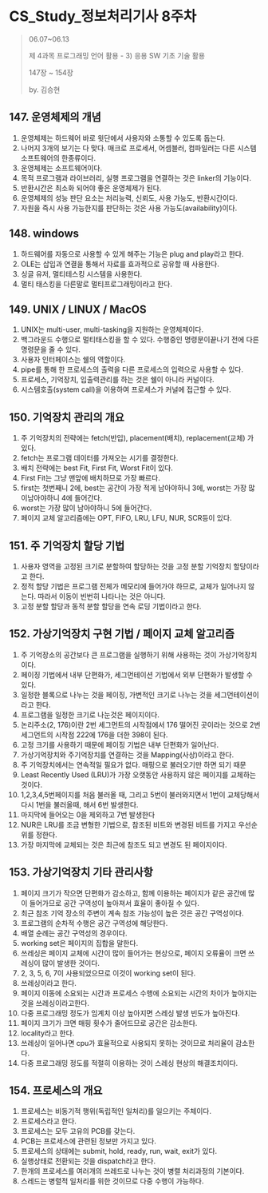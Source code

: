 # CS_Study_정보처리기사 8주차

> 06.07~06.13
>
> 제 4과목 프로그래밍 언어 활용 - 3)  응용 SW 기초 기술 활용
>
> 147장 ~ 154장
>
> by. 김승현



## 147. 운영체제의 개념



1. 운영체제는 하드웨어 바로 윗단에서 사용자와 소통할 수 있도록 돕는다.
2. 나머지 3개의 보기는 다 맞다. 매크로 프로세서, 어셈블러, 컴파일러는 다른 시스템 소프트웨어의 한종류이다.
3. 운영체제는 소프트웨어이다.
4. 목적 프로그램과 라이브러리, 실행 프로그램을 연결하는 것은  linker의 기능이다.
5. 반환시간은 최소화 되어야 좋은 운영체제가 된다.
6. 운영체제의 성능 판단 요소는 처리능력, 신뢰도, 사용 가능도, 반환시간이다.
7. 자원을 즉시 사용 가능한지를 판단하는 것은 사용 가능도(availability)이다.





## 148. windows



1. 하드웨어를 자동으로 사용할 수 있게 해주는 기능은 plug and play라고 한다.
2. OLE는 삽입과 연결을 통해서 자료를 효과적으로 공유할 때 사용한다.
3. 싱글 유저, 멀티테스킹 시스템을 사용한다.
4. 멀티 태스킹을 다른말로 멀티프로그래밍이라고 한다.





## 149. UNIX / LINUX / MacOS



1. UNIX는 multi-user, multi-tasking을 지원하는 운영체제이다.
2. 백그라운드 수행으로 멀티태스킹을 할 수 있다. 수행중인 명령문이끝나기 전에 다른 명령문을 줄 수 있다.
3. 사용자 인터페이스는 쉘의 역할이다.
4. pipe를 통해 한 프로세스의 출력을 다른 프로세스의 입력으로 사용할 수 있다.
5. 프로세스, 기억장치, 입출력관리를 하는 것은 쉘이 아니라 커널이다.
6. 시스템호출(system call)을 이용하여 프로세스가 커널에 접근할 수 있다.



## 150. 기억장치 관리의 개요



1. 주 기억장치의 전략에는 fetch(반입), placement(배치), replacement(교체) 가 있다.
2. fetch는 프로그램 데이터를 가져오는 시기를 결정한다.
3. 배치 전략에는 best Fit, First Fit, Worst Fit이 있다.
4. First Fit는 그냥 맨앞에 배치하므로 가장 빠르다.
5. first는 첫번째니 2에, best는 공간이 가장 적게 남아야하니 3에, worst는 가장 많이남아야하니 4에 들어간다.
6. worst는 가장 많이 남아야하니 5에 들어간다.
7. 페이지 교체 알고리즘에는 OPT, FIFO, LRU, LFU, NUR, SCR등이 있다.





## 151. 주 기억장치 할당 기법



1. 사용자 영역을 고정된 크기로 분할하여 할당하는 것을 고정 분할 기억장치 할당이라고 한다.
2. 정적 할당 기법은 프로그램 전체가 메모리에 들어가야 하므로, 교체가 일어나지 않는다. 따라서 이동이 빈번히 나타나는 것은 아니다.
3. 고정 분할 할당과 동적 분할 할당을 연속 로딩 기법이라고 한다.





## 152. 가상기억장치 구현 기법 / 페이지 교체 알고리즘



1. 주 기억장소의 공간보다 큰 프로그램을 실행하기 위해 사용하는 것이 가상기억장치이다.
2. 페이징 기법에서 내부 단편화가, 세그먼테이션 기법에서 외부 단편화가 발생할 수 있다.
3. 일정한 블록으로 나누는 것을 페이징, 가변적인 크기로 나누는 것을 세그먼테이션이라고 한다.
4. 프로그램을 일정한 크기로 나눈것은 페이지이다.
5. 논리주소(2, 176)이란 2번 세그먼트의 시작점에서 176 떨어진 곳이라는 것으로 2번 세그먼트의 시작점 222에 176을 더한 398이 된다.
6. 고정 크기를 사용하기 때문에 페이징 기법은 내부 단편화가 일어난다.
7. 가상기억장치와 주기억장치를 연결하는 것을 Mapping(사상)이라고 한다.
8. 주 기억장치에서는 연속적일 필요가 없다. 매핑으로 불러오기만 하면 되기 때문
9. Least Recently Used (LRU)가 가장 오랫동안 사용하지 않은 페이지를 교체하는 것이다.
10. 1,2,3,4,5번페이지를 처음 불러올 때, 그리고 5번이 불러와지면서 1번이 교체당해서 다시 1번을 불러올때, 해서 6번 발생한다.
11. 마지막에 들어오는 0을 제외하고 7번 발생한다
12. NUR은 LRU를 조금 변형한 기법으로, 참조된 비트와 변경된 비트를 가지고 우선순위를 정한다.
13. 가장 마지막에 교체되는 것은 최근에 참조도 되고 변경도 된 페이지이다.





## 153. 가상기억장치 기타 관리사항



1. 페이지 크기가 작으면 단편화가 감소하고, 함께 이용하는 페이지가 같은 공간에 많이 들어가므로 공간 구역성이 높아져서 효율이 좋아질 수 있다.
2. 최근 참조 기억 장소의 주변이 계속 참조 가능성이 높은 것은 공간 구역성이다.
3. 프로그램의 순차적 수행은 공간 구역성에 해당한다.
4. 배열 순례는 공간 구역성의 경우이다.
5. working set은 페이지의 집합을 말한다.
6. 쓰레싱은 페이지 교체에 시간이 많이 들어가는 현상으로, 페이지 오류율이 크면 쓰레싱이 많이 발생한 것이다.
7. 2, 3, 5, 6, 7이 사용되었으므로 이것이 working set이 된다.
8. 쓰레싱이라고 한다.
9. 페이지 이동에 소요되는 시간과 프로세스 수행에 소요되는 시간의 차이가 높아지는 것을 쓰레싱이라고한다.
10. 다중 프로그래밍 정도가 임계치 이상 높아지면 스레싱 발생 빈도가 높아진다.
11. 페이지 크기가 크면 매핑 횟수가 줄어드므로 공간은 감소한다.
12. locality라고 한다.
13. 쓰레싱이 일어나면 cpu가 효율적으로 사용되지 못하는 것이므로 처리율이 감소한다.
14. 다중 프로그래밍 정도를 적절히 이용하는 것이 스레싱 현상의 해결조치이다.



## 154. 프로세스의 개요



1. 프로세스는 비동기적 행위(독립적인 일처리)를 일으키는 주체이다.
2. 프로세스라고 한다.
3. 프로세스는 모두 고유의 PCB를 갖는다.
4. PCB는 프로세스에 관련된 정보만 가지고 있다.
5. 프로세스의 상태에는 submit, hold, ready, run, wait, exit가 있다.
6. 실행상태로 전환되는 것을 dispatch라고 한다.
7. 한개의 프로세스를 여러개의 쓰레드로 나누는 것이 병렬 처리과정의 기본이다.
8. 스레드는 병렬적 일처리를 위한 것이므로 다중 수행이 가능하다.

